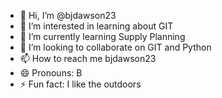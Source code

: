 - 👋 Hi, I’m @bjdawson23
- 👀 I’m interested in learning about GIT
- 🌱 I’m currently learning Supply Planning
- 💞️ I’m looking to collaborate on GIT and Python
- 📫 How to reach me bjdawson23
- 😄 Pronouns: B
- ⚡ Fun fact: I like the outdoors

<!---
bjdawson23/bjdawson23 is a ✨ special ✨ repository because its `README.md` (this file) appears on your GitHub profile.
You can click the Preview link to take a look at your changes.
--->
